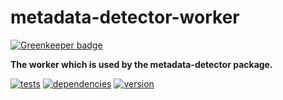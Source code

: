 # metadata-detector-worker

[![Greenkeeper badge](https://badges.greenkeeper.io/chrisguttandin/metadata-detector-worker.svg)](https://greenkeeper.io/)

**The worker which is used by the metadata-detector package.**

[![tests](https://img.shields.io/travis/chrisguttandin/metadata-detector-worker/master.svg?style=flat-square)](https://travis-ci.org/chrisguttandin/metadata-detector-worker)
[![dependencies](https://img.shields.io/david/chrisguttandin/metadata-detector-worker.svg?style=flat-square)](https://www.npmjs.com/package/metadata-detector-worker)
[![version](https://img.shields.io/npm/v/metadata-detector-worker.svg?style=flat-square)](https://www.npmjs.com/package/metadata-detector-worker)

